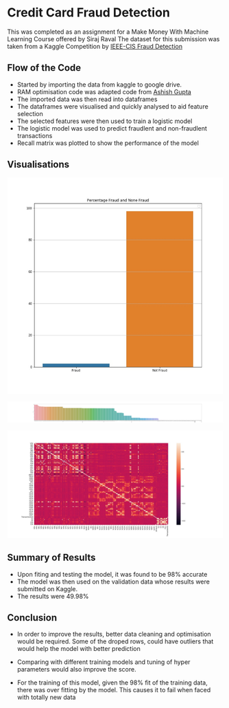 # **Credit Card Fraud Detection**
This was completed as an assignment for a Make Money With Machine Learning Course offered by Siraj Raval
The dataset for this submission was taken from a Kaggle Competition by [IEEE-CIS Fraud Detection](https://www.kaggle.com/c/ieee-fraud-detection/overview)

## Flow of the Code

- Started by importing the data from kaggle to google drive. 
- RAM optimisation code was adapted code from [Ashish Gupta](https://github.com/RoyMachineLearning)
- The imported data was then read into dataframes
- The dataframes were visualised and quickly analysed to aid feature selection
- The selected features were then used to train a logistic model
- The logistic model was used to predict fraudlent and non-fraudlent transactions
- Recall matrix was plotted to show the performance of the model

## Visualisations
![**How much of the data is Fraud and not Fraud**](https://github.com/jonokay1/MakeMoneyWithMachineLearning/blob/master/Week%203/Images/FraudinTraining.jpg)


![**How many cells are empty in the data**](https://github.com/jonokay1/MakeMoneyWithMachineLearning/blob/master/Week%203/Images/NaNTraining.jpg)


![**Correlation of the data**](https://github.com/jonokay1/MakeMoneyWithMachineLearning/blob/master/Week%203/Images/CorrTraining.jpg)


## Summary of Results
- Upon fiting and testing the model, it was found to be 98% accurate
- The model was then used on the validation data whose results were submitted on Kaggle. 
- The results were 49.98%

## Conclusion
- In order to improve the results, better data cleaning and optimisation would be required. Some of the droped rows, could have outliers that would help the model with better prediction

- Comparing with different training models and tuning of hyper parameters would also improve the score.

- For the training of this model, given the 98% fit of the training data, there was over fitting by the model. This causes it to fail when faced with totally new data
